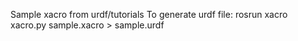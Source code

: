 
Sample xacro from urdf/tutorials
To generate urdf file:
rosrun xacro xacro.py sample.xacro > sample.urdf
